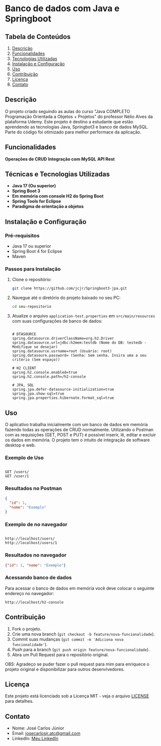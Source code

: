 
# Banco de dados com Java e Springboot

## Tabela de Conteúdos

1. [Descrição](#descrição)
2. [Funcionalidades](#funcionalidades)
3. [Tecnologias Utilizadas](#tecnologias-utilizadas)
4. [Instalação e Configuração](#instalação-e-configuração)
5. [Uso](#uso)
6. [Contribuição](#contribuição)
7. [Licença](#licença)
8. [Contato](#contato)

## Descrição
O projeto criado seguindo as aulas do curso "Java COMPLETO Programação Orientada a Objetos + Projetos" do professor Nélio Alves da plataforma Udemy. Este projeto é destino a estudante que
estão aprendendo as tecnologias Java, Springbot3 e banco de dados MySQL. Parte do código foi otimizado para melhor performace da aplicação.

## Funcionalidades

**Operações de CRUD**
**Integração com MySQL**
**API Rest**

## Técnicas e Tecnologias Utilizadas

- **Java 17 (Ou superior)** 
- **Spring Boot 3** 
- **Em memória com console H2 do Spring Boot**
- **Spring Tools for Eclipse** 
- **Paradigma de orientação a objetos** 

## Instalação e Configuração

### Pré-requisitos

- Java 17 ou superior
- Spring Boot 4 for Eclipse
- Maven

### Passos para Instalação

1. Clone o repositório:
    ```bash
    git clone https://github.com/jcjr/Springboot3-jpa.git
    ```
2. Navegue até o diretório do projeto baixado no seu PC:
    ```bash
    cd seu-repositorio
    ```
3. Atualize o arquivo `application-test.properties` em `src/main/resources` com suas configurações de banco de dados:

    ```http

    # DTASOURCE
    spring.datasource.driverClassName=org.h2.Driver
    spring.datasource.url=jdbc:h2mem:testdb (Nome do DB: testedb - Modifique se desejar)
    spring.datasource.usrname=root (Usuário: root)
    spring.datasoure.password= (Senha: Sem senha. Insira uma a seu critério (Sem espaço))

    # H2 CLIENT
    spring.h2.console.enabled=true
    spring.h2.console.path=/h2-console

    # JPA, SQL
    spring.jpa.defer-datasource-initialization=true
    spring.jpa.show-sql=true
    spring.jpa.properties.hibernate.format_sql=true

    ```
    
## Uso

O aplicativo trabalha inicialmente com um banco de dados em memória fazendo todas as operações de CRUD normalmente. Utilizando o Postman com as requisições (GET, POST e PUT) é possível inserir, lê, editar e excluir os dados em memória. O projeto tem o intuito de integração de software desktop e web.

### Exemplo de Uso

```http

GET /users/
GET /user/1

```
### Resultados no Postman

```json
{
  "id": 1,
  "nome": "Exemplo"
}
```

### Exemplo de no navegador

```http

http://localhost/users/
http://localhost/users/1

```
### Resultados no navegador

```json
{"id": 1, "nome": "Exemplo"}

```

### Acessando banco de dados
Para acessar o banco de dados em memória você deve colocar o seguinte endereço no navegador:
```http
http://localhost/h2-console

````

## Contribuição

1. Fork o projeto.
2. Crie uma nova branch (`git checkout -b feature/nova-funcionalidade`).
3. Commit suas mudanças (`git commit -m 'Adiciona nova funcionalidade'`).
4. Push para a branch (`git push origin feature/nova-funcionalidade`).
5. Abra um Pull Request para o repositório original.

OBS: Agradeço se puder fazer o pull request para mim para enriquece o projeto original e disponibilizar para outros desenvlvedores.

## Licença

Este projeto está licenciado sob a Licença MIT - veja o arquivo [LICENSE](LICENSE) para detalhes.

## Contato

- Nome: José Carlos Júnior
- Email: josecarlosjr.atc@gmail.com
- LinkedIn: [Meu LinkedIn](https://linkedin.com/in/jcjreletrotecnico)
